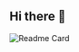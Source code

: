 ## Hi there 👋
![Readme Card](https://vercel.com/soham-haldars-projects-419ccf38/github-readme-stats-fzvp/D42PKMSbu5Mf84cHX5dmv16KW48n/api?username=Mahos-H&show_icons=true&theme=transparent)


<!--
**Mahos-H/Mahos-H** is a ✨ _special_ ✨ repository because its `README.md` (this file) appears on your GitHub profile.

Here are some ideas to get you started:

- 🔭 I’m currently working on ...
- 🌱 I’m currently learning ...
- 👯 I’m looking to collaborate on ...
- 🤔 I’m looking for help with ...
- 💬 Ask me about ...
- 📫 How to reach me: ...
- 😄 Pronouns: ...
- ⚡ Fun fact: ...
-->
